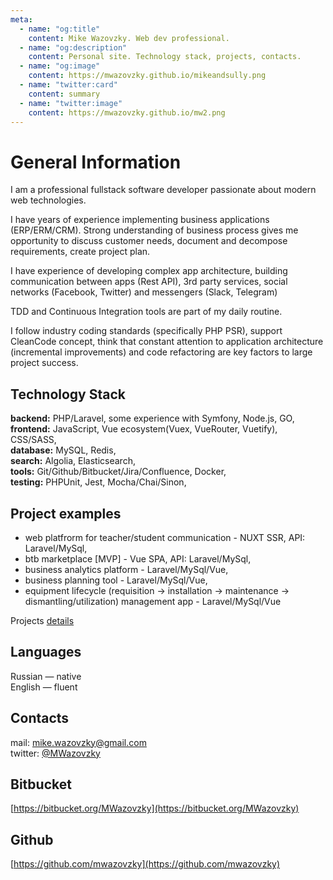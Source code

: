 ```yaml
---
meta:
  - name: "og:title"
    content: Mike Wazovzky. Web dev professional. 
  - name: "og:description"
    content: Personal site. Technology stack, projects, contacts.
  - name: "og:image"
    content: https://mwazovzky.github.io/mikeandsully.png
  - name: "twitter:card"
    content: summary
  - name: "twitter:image"
    content: https://mwazovzky.github.io/mw2.png
---
```


# General Information

I am a professional fullstack software developer passionate about modern web technologies.

I have years of experience implementing business applications (ERP/ERM/CRM).
Strong understanding of business process gives me opportunity to discuss
customer needs, document and decompose requirements, create project plan.

I have experience of developing complex app architecture, 
building communication between apps (Rest API), 
3rd party services, social networks (Facebook, Twitter) and messengers (Slack, Telegram) 

TDD and Continuous Integration tools are part of my daily routine. 

I follow industry coding standards (specifically PHP PSR), support CleanCode concept, 
think that constant attention to application architecture (incremental improvements) and code refactoring are key factors to large project success.

## Technology Stack
**backend:** PHP/Laravel, some experience with Symfony, Node.js, GO,   
**frontend:** JavaScript, Vue ecosystem(Vuex, VueRouter, Vuetify), CSS/SASS,   
**database:** MySQL, Redis,    
**search:** Algolia, Elasticsearch,   
**tools:** Git/Github/Bitbucket/Jira/Confluence, Docker,   
**testing:** PHPUnit, Jest, Mocha/Chai/Sinon,    

## Project examples
- web platfrorm for teacher/student communication - NUXT SSR, API: Laravel/MySql,
- btb marketplace [MVP] - Vue SPA, API: Laravel/MySql,
- business analytics platform - Laravel/MySql/Vue,
- business planning tool - Laravel/MySql/Vue,
- equipment lifecycle (requisition -> installation -> maintenance -> dismantling/utilization) management app - Laravel/MySql/Vue

Projects [details](/en/projects.md)

## Languages
Russian — native   
English — fluent

## Contacts
mail: mike.wazovzky@gmail.com   
twitter: [@MWazovzky](https://twitter.com/MWazovzky)

## Bitbucket
[https://bitbucket.org/MWazovzky](https://bitbucket.org/MWazovzky)

## Github
[https://github.com/mwazovzky](https://github.com/mwazovzky)

